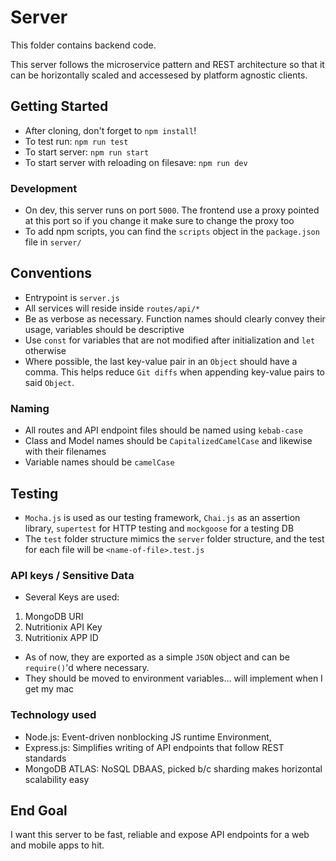 # Server
This folder contains backend code. 

This server follows the microservice pattern and REST architecture so that it can be horizontally scaled and accessesed by platform agnostic clients.

## Getting Started
* After cloning, don't forget to `npm install`!
* To test run: `npm run test`
* To start server: `npm run start`
* To start server with reloading on filesave: `npm run dev`

### Development
* On dev, this server runs on port `5000`. The frontend use a proxy pointed at this port so if you change it make sure to change the proxy too
* To add npm scripts, you can find the `scripts` object in the `package.json` file in `server/`

## Conventions
* Entrypoint is `server.js`
* All services will reside inside `routes/api/*`
* Be as verbose as necessary. Function names should clearly convey their usage, variables should be descriptive
* Use `const` for variables that are not modified after initialization and `let` otherwise
* Where possible, the last key-value pair in an `Object` should have a comma. This helps reduce `Git diffs` when appending key-value pairs to said `Object`.

### Naming
* All routes and API endpoint files should be named using `kebab-case`
* Class and Model names should be `CapitalizedCamelCase` and likewise with their filenames
* Variable names should be `camelCase`

## Testing
* `Mocha.js` is used as our testing framework, `Chai.js` as an assertion library, `supertest` for HTTP testing and `mockgoose` for a testing DB
* The `test` folder structure mimics the `server` folder structure, and the test for each file will be `<name-of-file>.test.js`

### API keys / Sensitive Data
* Several Keys are used: 
1. MongoDB URI
2. Nutritionix API Key
3. Nutritionix APP ID

* As of now, they are exported as a simple `JSON` object and can be `require()`'d where necessary.
* They should be moved to environment variables... will implement when I get my mac

### Technology used
* Node.js: Event-driven nonblocking JS runtime Environment, 
* Express.js: Simplifies writing of API endpoints that follow REST standards
* MongoDB ATLAS: NoSQL DBAAS, picked b/c sharding makes horizontal scalability easy

## End Goal
I want this server to be fast, reliable and expose API endpoints for a web and mobile apps to hit.